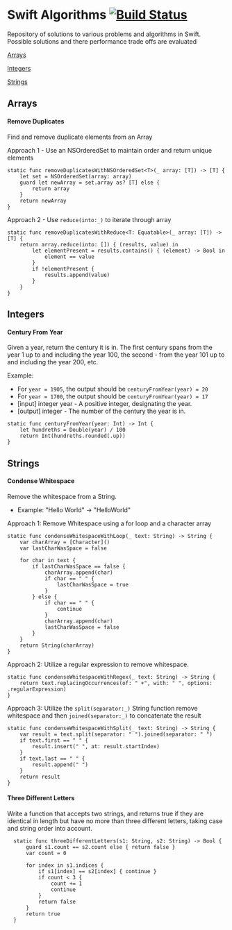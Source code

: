 # Swift Algorithms [![Build Status](https://travis-ci.org/ahcode0919/swift-algorithms.svg?branch=master)](https://travis-ci.org/ahcode0919/swift-algorithms)

Repository of solutions to various problems and algorithms in Swift. Possible solutions
and there performance trade offs are evaluated

[Arrays](#arrays)

[Integers](#integers)

[Strings](#strings)

## Arrays

#### Remove Duplicates

Find and remove duplicate elements from an Array

Approach 1 - Use an NSOrderedSet to maintain order and return unique elements

```
static func removeDuplicatesWithNSOrderedSet<T>(_ array: [T]) -> [T] {
    let set = NSOrderedSet(array: array)
    guard let newArray = set.array as? [T] else {
        return array
    }
    return newArray
}
```

Approach 2 - Use `reduce(into:_)` to iterate through array

```
static func removeDuplicatesWithReduce<T: Equatable>(_ array: [T]) -> [T] {
    return array.reduce(into: []) { (results, value) in
        let elementPresent = results.contains() { (element) -> Bool in
            element == value
        }
        if !elementPresent {
            results.append(value)
        }
    }
}
```

## Integers

#### Century From Year

Given a year, return the century it is in. The first century spans from the year
1 up to and including the year 100, the second - from the year 101 up to and
including the year 200, etc.

Example:

* For `year = 1905`, the output should be `centuryFromYear(year) = 20`
* For `year = 1700`, the output should be `centuryFromYear(year) = 17`
* [input] integer year - A positive integer, designating the year.
* [output] integer - The number of the century the year is in.

```
static func centuryFromYear(year: Int) -> Int {
    let hundreths = Double(year) / 100
    return Int(hundreths.rounded(.up))
}
```

## Strings

#### Condense Whitespace

Remove the whitespace from a String.

* Example: "Hello World" -> "HelloWorld"

Approach 1: Remove Whitespace using a for loop and a character array
```
static func condenseWhitespaceWithLoop(_ text: String) -> String {
    var charArray = [Character]()
    var lastCharWasSpace = false

    for char in text {
        if lastCharWasSpace == false {
            charArray.append(char)
            if char == " " {
                lastCharWasSpace = true
            }
        } else {
            if char == " " {
                continue
            }
            charArray.append(char)
            lastCharWasSpace = false
        }
    }
    return String(charArray)
}
```

Approach 2: Utilize a regular expression to remove whitespace.

```
static func condenseWhitespaceWithRegex(_ text: String) -> String {
    return text.replacingOccurrences(of: " +", with: " ", options: .regularExpression)
}
```

Approach 3: Utilize the `split(separator:_)` String function remove whitespace
and then `joined(separator:_)` to concatenate the result
```
static func condenseWhitespaceWithSplit(_ text: String) -> String {
    var result = text.split(separator: " ").joined(separator: " ")
    if text.first == " " {
        result.insert(" ", at: result.startIndex)
    }
    if text.last == " " {
        result.append(" ")
    }
    return result
}
```

#### Three Different Letters

Write a function that accepts two strings, and returns true if they are identical in length
but have no more than three different letters, taking case and string order into account.

```
  static func threeDifferentLetters(s1: String, s2: String) -> Bool {
      guard s1.count == s2.count else { return false }
      var count = 0

      for index in s1.indices {
          if s1[index] == s2[index] { continue }
          if count < 3 {
              count += 1
              continue
          }
          return false
      }
      return true
  }
```
